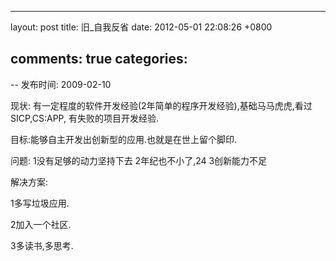 
---
layout: post
title: 旧_自我反省
date: 2012-05-01 22:08:26 +0800

comments: true
categories: 
---

-- 发布时间: 2009-02-10

现状:
有一定程度的软件开发经验(2年简单的程序开发经验),基础马马虎虎,看过SICP,CS:APP,
有失败的项目开发经验.

目标:能够自主开发出创新型的应用.也就是在世上留个脚印.

问题: 1没有足够的动力坚持下去 2年纪也不小了,24 3创新能力不足

解决方案:

1多写垃圾应用.

2加入一个社区.

3多读书,多思考.